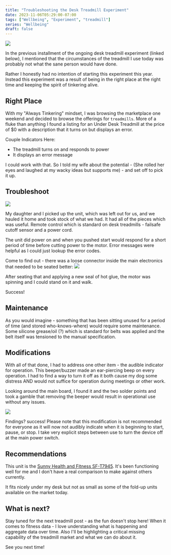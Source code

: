 ```yaml
---
title: "Troubleshooting the Desk Treadmill Experiment"
date: 2023-11-06T05:29:00-07:00
tags: ["Wellbeing", "Experiment", "treadmill"]
series: "Wellbeing"
draft: false
---
```


![](https://content.bekindchooseviolence.com/underdesk.jpg)

In the previous installment of the ongoing desk treadmill experiment (linked below), I mentioned that the circumstances of the treadmill I use today was probably not what the sane person would have done.

Rather I honestly had no intention of starting this experiment this year. Instead this experiment was a result of being in the right place at the right time and keeping the spirit of tinkering alive.

## Right Place

With my "Always Tinkering" mindset, I was browsing the marketplace one weekend and decided to browse the offerings for `treadmills`. More of a fluke than anything I found a listing for an Under Desk Treadmill at the price of $0 with a description that it turns on but displays an error.

Couple Indicators Here:
- The treadmill turns on and responds to power
- It displays an error message

I could work with that. So I told my wife about the potential - (She rolled her eyes and laughed at my wacky ideas but supports me) - and set off to pick it up.

## Troubleshoot

![](https://content.bekindchooseviolence.com/truck-bed-treadmill.jpg)

My daughter and I picked up the unit, which was left out for us, and we hauled it home and took stock of what we had. It had all of the pieces which was useful. Remote control which is standard on desk treadmills - failsafe cutoff sensor and a power cord.

The unit did power on and when you pushed start would respond for a short period of time before cutting power to the motor. Error messages were helpful as I could just lookup the error codes.

Come to find out - there was a loose connector inside the main electronics that needed to be seated better:
![](https://content.bekindchooseviolence.com/treadmill-connector.jpg)

After seating that and applying a new seal of hot glue, the motor was spinning and I could stand on it and walk. 

Success!

## Maintenance

As you would imagine - something that has been sitting unused for a period of time (and stored who-knows-where) would require some maintenance. Some silicone grease/oil (?) which is standard for belts was applied and the belt itself was tensioned to the manual specification.

## Modifications

With all of that done, I had to address one other item - the audible indicator for operation. This beeper/buzzer made an ear-piercing beep on every operation. I had to find a way to turn it off as it both cause my dog some distress AND would not suffice for operation during meetings or other work.

Looking around the main board, I found it and the two solder points and took a gamble that removing the beeper would result in operational use without any issues.

![](https://content.bekindchooseviolence.com/treadmill-beeper.jpg)

Findings? success! Please note that this modification is not recommended for everyone as it will now not audibly indicate when it is beginning to start, pause, or stop. I take very explicit steps between use to turn the device off at the main power switch.

## Recommendations

This unit is the [Sunny Health and Fitness SF-T7945](https://sunnyhealthfitness.com/products/walkstation-slim-flat-treadmill-for-under-desk-and-home-sf-t7945). It's been functioning well for me and I don't have a real comparison to make against others currently. 

It fits nicely under my desk but not as small as some of the fold-up units available on the market today. 

## What is next?

Stay tuned for the next treadmill post - as the fun doesn't stop here! When it comes to fitness data - I love understanding what is happening and aggregate data over time. Also I'll be highlighting a critical missing capability of the treadmill market and what we can do about it.

See you next time!
